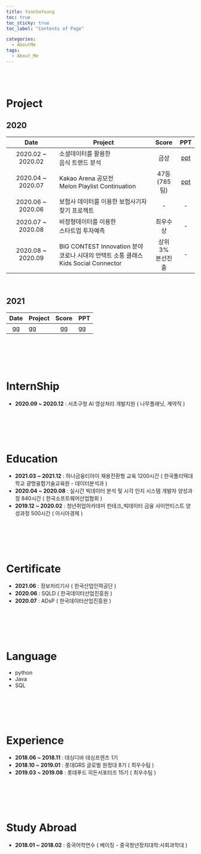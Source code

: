 ```yaml
---
title: YoonSoYoung
toc: true
toc_sticky: true
toc_label: "Contents of Page"

categories:
  - AboutMe
tags:
  - About_Me
---
```


<br><br>

# Project
## 2020

| Date | Project | Score | PPT |
|:---:|---|:---:|:---:|
| 2020.02 ~ 2020.02 | 소셜데이터를 활용한<br>음식 트랜드 분석 | 금상 | [ppt](https://drive.google.com/file/d/1TEVn6Pkuz4fggpctEIlzCXFxXGOHr3OZ/view?usp=sharing) |
| 2020.04 ~ 2020.07 | Kakao Arena 공모전<br>Melon Playlist Continuation | 47등<br>(785팀) | [ppt](https://drive.google.com/file/d/1I87OgbYh7G-BU0-Mq2SwqL6xYWb8OC_T/view?usp=sharing) |
| 2020.06 ~ 2020.06 | 보험사 데이터를 이용한 보험사기자 찾기 프로젝트 | - | - |
| 2020.07 ~ 2020.08 | 비정형데이터를 이용한<br>스타트업 투자예측 | 최우수상 | - |
| 2020.08 ~ 2020.09 | BIG CONTEST Innovation 분야<br>코로나 시대의 언택트 소통 클래스<br>Kids Social Connector | 상위 3%<br>본선진출 | - |

<br>

## 2021

| Date | Project | Score | PPT |
|:---:|---|:---:|---|
| gg | gg | gg | gg |

<br><br><br><br>

# InternShip
* **2020.09 ~ 2020.12** : 서초구청 AI  영상처리 개발지원 ( 나무플래닛, 계약직 )

<br><br><br><br>

# Education
* **2021.03 ~ 2021.12** : 하나금융티아이 채용전환형 교육 1200시간 ( 한국폴리텍대학교 광명융합기술교육원 - 데이터분석과 )
* **2020.04 ~ 2020.08** : 실시간 빅데이터 분석 및 시각 인지 시스템 개발자 양성과정 840시간 ( 한국소프트웨어산업협회 )
* **2019.12 ~ 2020.02** : 청년취업아카데미 핀테크_빅데이터 금융 사이언티스트 양성과정 500시간 ( 아시아경제 )

<br><br><br><br>

# Certificate
* **2021.06** : 정보처리기사 ( 한국산업인력공단 )
* **2020.06** : SQLD ( 한국데이터산업진흥원 )
* **2020.07** : ADsP ( 한국데이터산업진흥원 )

<br><br><br><br>

# Language
* python
* Java
* SQL

<br><br><br><br>

# Experience
* **2018.06 ~ 2018.11** : 데싱디바 데싱프렌즈 1기
* **2018.10 ~ 2019.01** : 롯데GRS 글로벌 원정대 8기 ( 최우수팀 )
* **2019.03 ~ 2019.08** : 롯데푸드 히든서포터즈 15기 ( 최우수팀 )

<br><br><br><br>

# Study Abroad
* **2018.01 ~ 2018.02** : 중국어학연수 ( 베이징 - 중국청년정치대학:사회과학대 )

<br><br><br><br>
